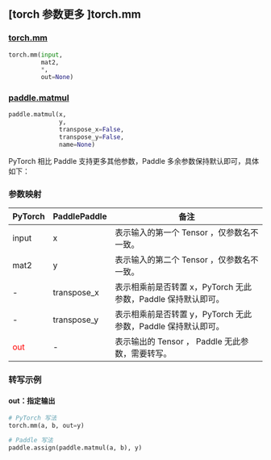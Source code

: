 ## [torch 参数更多 ]torch.mm
### [torch.mm](https://pytorch.org/docs/stable/generated/torch.mm.html?highlight=torch+mm#torch.mm)

```python
torch.mm(input,
         mat2,
         *,
         out=None)
```

### [paddle.matmul](https://www.paddlepaddle.org.cn/documentation/docs/zh/develop/api/paddle/matmul_cn.html)

```python
paddle.matmul(x,
              y,
              transpose_x=False,
              transpose_y=False,
              name=None)
```

PyTorch 相比 Paddle 支持更多其他参数，Paddle 多余参数保持默认即可，具体如下：
### 参数映射
| PyTorch       | PaddlePaddle | 备注                                                   |
| ------------- | ------------ | ------------------------------------------------------ |
| input         | x            | 表示输入的第一个 Tensor ，仅参数名不一致。               |
| mat2          | y            | 表示输入的第二个 Tensor ，仅参数名不一致。             |
| -             | transpose_x  | 表示相乘前是否转置 x，PyTorch 无此参数，Paddle 保持默认即可。               |
| -             | transpose_y  | 表示相乘前是否转置 y，PyTorch 无此参数，Paddle 保持默认即可。             |
| <font color='red'> out </font> | -  | 表示输出的 Tensor ， Paddle 无此参数，需要转写。    |


### 转写示例
#### out：指定输出
```python
# PyTorch 写法
torch.mm(a, b, out=y)

# Paddle 写法
paddle.assign(paddle.matmul(a, b), y)
```
